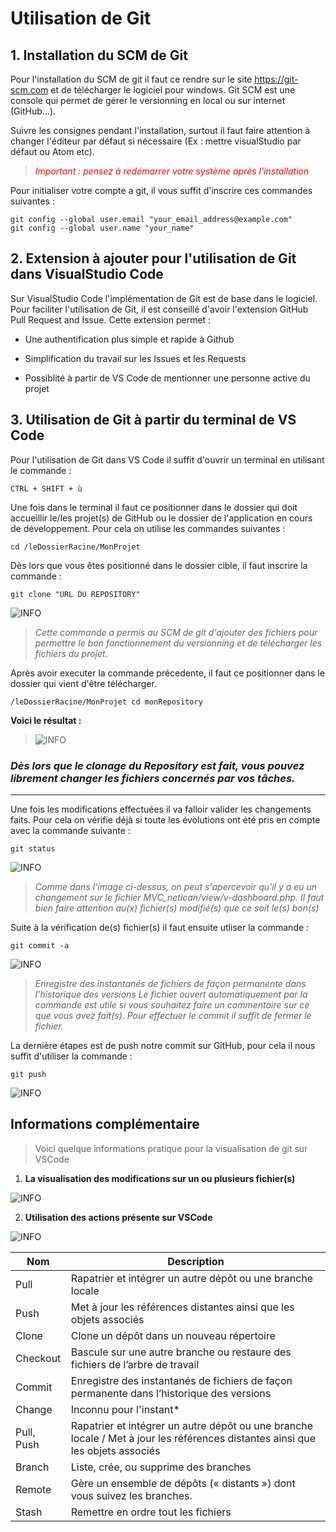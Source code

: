 # Utilisation de Git

## 1. **Installation du SCM de Git**

Pour l'installation du SCM de git il faut ce rendre sur le site <https://git-scm.com> et de télécharger le logiciel pour windows. Git SCM est une console qui permet de gérer le versionning en local ou sur internet (GitHub...).

Suivre les consignes pendant l'installation, surtout il faut faire attention à changer l'éditeur par défaut si nécessaire (Ex : mettre visualStudio par défaut ou Atom etc).

> <span style='color:red'> *Important : pensez à redémarrer votre système après l'installation* </span>

Pour initialiser votre compte a git, il vous suffit d'inscrire ces commandes suivantes :

    git config --global user.email "your_email_address@example.com"
    git config --global user.name "your_name"

## 2. **Extension à ajouter pour l'utilisation de Git dans VisualStudio Code**

Sur VisualStudio Code l'implémentation de Git est de base dans le logiciel. Pour faciliter l'utilisation de Git, il est conseillé d'avoir l'extension GitHub Pull Request and Issue. Cette extension permet :

* Une authentification plus simple et rapide à Github

* Simplification du travail sur les Issues et les Requests

* Possiblité à partir de VS Code de mentionner une personne active du projet

## 3. **Utilisation de Git à partir du terminal de VS Code**

Pour l'utilisation de Git dans VS Code il suffit d'ouvrir un terminal en utilisant le commande :

    CTRL + SHIFT + ù

Une fois dans le terminal il faut ce positionner dans le dossier qui doit accueillir le/les projet(s) de GitHub ou le dossier de l'application en cours de développement. Pour cela on utilise les commandes suivantes :

    cd /leDossierRacine/MonProjet

Dès lors que vous êtes positionné dans le dossier cible, il faut inscrire la commande :

    git clone "URL DU REPOSITORY"

![INFO](Capture.PNG)
> *Cette commande a permis au SCM de git d'ajouter des fichiers pour permettre le bon fonctionnement du versionning et de télécharger les fichiers du projet.*

Après avoir executer la commande précedente, il faut ce positionner dans le dossier qui vient d'être télécharger.

    /leDossierRacine/MonProjet cd monRepository

**Voici le résultat :**

> ![INFO](Capture1.PNG)

### *Dès lors que le clonage du Repository est fait, vous pouvez librement changer les fichiers concernés par vos tâches.*

---

Une fois les modifications effectuées il va falloir valider les changements faits. Pour cela on vérifie déjà si toute les évolutions ont été pris en compte avec la commande suivante :

    git status

![INFO](Capture2.PNG)

> *Comme dans l'image ci-dessus, on peut s'apercevoir qu'il y a eu un changement sur le fichier MVC_netican/view/v-dashboard.php. Il faut bien faire attention au(x) fichier(s) modifié(s) que ce soit le(s) bon(s)*

Suite à la vérification de(s) fichier(s) il faut ensuite utliser la commande :

    git commit -a

![INFO](Capture3.PNG)

> *Enregistre des instantanés de fichiers de façon permanente dans l'historique des versions*
> *Le fichier ouvert automatiquement par la commande est utile si vous souhaitez faire un commentaire sur ce que vous avez fait(s). Pour effectuer le commit il suffit de fermer le fichier.*

La dernière étapes est de push notre commit sur GitHub, pour cela il nous suffit d'utiliser la commande :

    git push

![INFO](Capture4.PNG)

## Informations complémentaire

> Voici quelque informations pratique pour la visualisation de git sur VSCode

1. **La visualisation des modifications sur un ou plusieurs fichier(s)**

![INFO](Capture5.PNG)

2. **Utilisation des actions présente sur VSCode**

![INFO](Capture6.PNG)

Nom | Description
--|--
Pull | Rapatrier et intégrer un autre dépôt ou une branche locale
Push | Met à jour les références distantes ainsi que les objets associés
Clone | Clone un dépôt dans un nouveau répertoire
Checkout | Bascule sur une autre branche ou restaure des fichiers de l’arbre de travail
Commit | Enregistre des instantanés de fichiers de façon permanente dans l’historique des versions
Change | Inconnu pour l'instant*
Pull, Push | Rapatrier et intégrer un autre dépôt ou une branche locale / Met à jour les références distantes ainsi que les objets associés
Branch | Liste, crée, ou supprime des branches
Remote | Gère un ensemble de dépôts (« distants ») dont vous suivez les branches.
Stash | Remettre en ordre tout les fichiers
